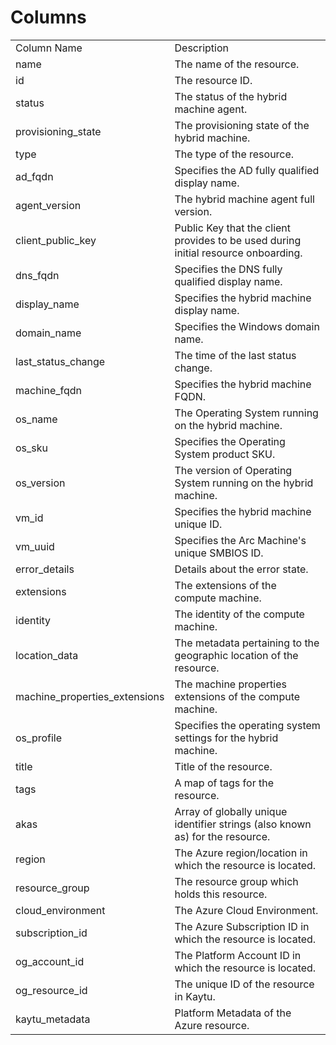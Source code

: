 # Columns  

<table>
	<tr><td>Column Name</td><td>Description</td></tr>
	<tr><td>name</td><td>The name of the resource.</td></tr>
	<tr><td>id</td><td>The resource ID.</td></tr>
	<tr><td>status</td><td>The status of the hybrid machine agent.</td></tr>
	<tr><td>provisioning_state</td><td>The provisioning state of the hybrid machine.</td></tr>
	<tr><td>type</td><td>The type of the resource.</td></tr>
	<tr><td>ad_fqdn</td><td>Specifies the AD fully qualified display name.</td></tr>
	<tr><td>agent_version</td><td>The hybrid machine agent full version.</td></tr>
	<tr><td>client_public_key</td><td>Public Key that the client provides to be used during initial resource onboarding.</td></tr>
	<tr><td>dns_fqdn</td><td>Specifies the DNS fully qualified display name.</td></tr>
	<tr><td>display_name</td><td>Specifies the hybrid machine display name.</td></tr>
	<tr><td>domain_name</td><td>Specifies the Windows domain name.</td></tr>
	<tr><td>last_status_change</td><td>The time of the last status change.</td></tr>
	<tr><td>machine_fqdn</td><td>Specifies the hybrid machine FQDN.</td></tr>
	<tr><td>os_name</td><td>The Operating System running on the hybrid machine.</td></tr>
	<tr><td>os_sku</td><td>Specifies the Operating System product SKU.</td></tr>
	<tr><td>os_version</td><td>The version of Operating System running on the hybrid machine.</td></tr>
	<tr><td>vm_id</td><td>Specifies the hybrid machine unique ID.</td></tr>
	<tr><td>vm_uuid</td><td>Specifies the Arc Machine&#39;s unique SMBIOS ID.</td></tr>
	<tr><td>error_details</td><td>Details about the error state.</td></tr>
	<tr><td>extensions</td><td>The extensions of the compute machine.</td></tr>
	<tr><td>identity</td><td>The identity of the compute machine.</td></tr>
	<tr><td>location_data</td><td>The metadata pertaining to the geographic location of the resource.</td></tr>
	<tr><td>machine_properties_extensions</td><td>The machine properties extensions of the compute machine.</td></tr>
	<tr><td>os_profile</td><td>Specifies the operating system settings for the hybrid machine.</td></tr>
	<tr><td>title</td><td>Title of the resource.</td></tr>
	<tr><td>tags</td><td>A map of tags for the resource.</td></tr>
	<tr><td>akas</td><td>Array of globally unique identifier strings (also known as) for the resource.</td></tr>
	<tr><td>region</td><td>The Azure region/location in which the resource is located.</td></tr>
	<tr><td>resource_group</td><td>The resource group which holds this resource.</td></tr>
	<tr><td>cloud_environment</td><td>The Azure Cloud Environment.</td></tr>
	<tr><td>subscription_id</td><td>The Azure Subscription ID in which the resource is located.</td></tr>
	<tr><td>og_account_id</td><td>The Platform Account ID in which the resource is located.</td></tr>
	<tr><td>og_resource_id</td><td>The unique ID of the resource in Kaytu.</td></tr>
	<tr><td>kaytu_metadata</td><td>Platform Metadata of the Azure resource.</td></tr>
</table>